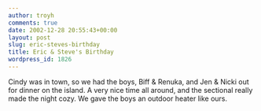 ```yaml
---
author: troyh
comments: true
date: 2002-12-28 20:55:43+00:00
layout: post
slug: eric-steves-birthday
title: Eric & Steve's Birthday
wordpress_id: 1826
---
```


Cindy was in town, so we had the boys, Biff & Renuka, and Jen & Nicki out for dinner on the island.  A very nice time all around, and the sectional really made the night cozy.  We gave the boys an outdoor heater like ours.
